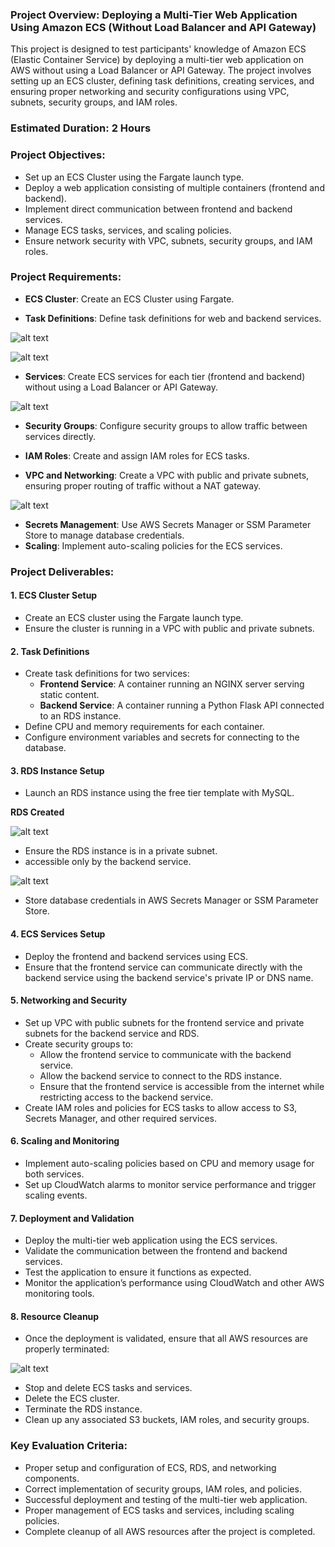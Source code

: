 ### **Project Overview: Deploying a Multi-Tier Web Application Using Amazon ECS (Without Load Balancer and API Gateway)**

This project is designed to test participants' knowledge of Amazon ECS (Elastic Container Service) by deploying a multi-tier web application on AWS without using a Load Balancer or API Gateway. The project involves setting up an ECS cluster, defining task definitions, creating services, and ensuring proper networking and security configurations using VPC, subnets, security groups, and IAM roles.

### **Estimated Duration: 2 Hours**

### **Project Objectives:**

* Set up an ECS Cluster using the Fargate launch type.  
* Deploy a web application consisting of multiple containers (frontend and backend).  
* Implement direct communication between frontend and backend services.  
* Manage ECS tasks, services, and scaling policies.  
* Ensure network security with VPC, subnets, security groups, and IAM roles.

### **Project Requirements:**

* **ECS Cluster**: Create an ECS Cluster using Fargate.  


* **Task Definitions**: Define task definitions for web and backend services.  

![alt text](p1/TaskDefFrontend.png)

![alt text](p1/TaskDefBack.png)

* **Services**: Create ECS services for each tier (frontend and backend) without using a Load Balancer or API Gateway.  

![alt text](p1/ECS2Service.png)

* **Security Groups**: Configure security groups to allow traffic between services directly.  



* **IAM Roles**: Create and assign IAM roles for ECS tasks.  
* **VPC and Networking**: Create a VPC with public and private subnets, ensuring proper routing of traffic without a NAT gateway.  

![alt text](p1/VPC.png)

* **Secrets Management**: Use AWS Secrets Manager or SSM Parameter Store to manage database credentials.  
* **Scaling**: Implement auto-scaling policies for the ECS services.

### **Project Deliverables:**

#### **1\. ECS Cluster Setup**

* Create an ECS cluster using the Fargate launch type.  
* Ensure the cluster is running in a VPC with public and private subnets.

#### **2\. Task Definitions**

* Create task definitions for two services:  
  * **Frontend Service**: A container running an NGINX server serving static content.  
  * **Backend Service**: A container running a Python Flask API connected to an RDS instance.  
* Define CPU and memory requirements for each container.  
* Configure environment variables and secrets for connecting to the database.

#### **3\. RDS Instance Setup**

* Launch an RDS instance using the free tier template with MySQL.  

**RDS Created**

![alt text](p1/RDSCreated.png)

* Ensure the RDS instance is in a private subnet.
* accessible only by the backend service.  

![alt text](p1/PrivatlyAccessible.png)

* Store database credentials in AWS Secrets Manager or SSM Parameter Store.

#### **4\. ECS Services Setup**

* Deploy the frontend and backend services using ECS.  
* Ensure that the frontend service can communicate directly with the backend service using the backend service's private IP or DNS name.

#### **5\. Networking and Security**

* Set up VPC with public subnets for the frontend service and private subnets for the backend service and RDS.  
* Create security groups to:  
  * Allow the frontend service to communicate with the backend service.  
  * Allow the backend service to connect to the RDS instance.  
  * Ensure that the frontend service is accessible from the internet while restricting access to the backend service.  
* Create IAM roles and policies for ECS tasks to allow access to S3, Secrets Manager, and other required services.

#### **6\. Scaling and Monitoring**

* Implement auto-scaling policies based on CPU and memory usage for both services.  
* Set up CloudWatch alarms to monitor service performance and trigger scaling events.

#### **7\. Deployment and Validation**

* Deploy the multi-tier web application using the ECS services.  
* Validate the communication between the frontend and backend services.  
* Test the application to ensure it functions as expected.  
* Monitor the application’s performance using CloudWatch and other AWS monitoring tools.

#### **8\. Resource Cleanup**

* Once the deployment is validated, ensure that all AWS resources are properly terminated:  

![alt text](p1/ResourceDestroyed.png)

  * Stop and delete ECS tasks and services.  
  * Delete the ECS cluster.  
  * Terminate the RDS instance.  
  * Clean up any associated S3 buckets, IAM roles, and security groups.

### **Key Evaluation Criteria:**

* Proper setup and configuration of ECS, RDS, and networking components.  
* Correct implementation of security groups, IAM roles, and policies.  
* Successful deployment and testing of the multi-tier web application.  
* Proper management of ECS tasks and services, including scaling policies.  
* Complete cleanup of all AWS resources after the project is completed.

